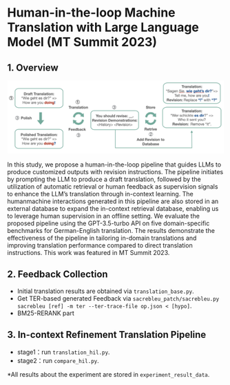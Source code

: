 # Human-in-the-loop Machine Translation with Large Language Model (MT Summit 2023)

 

## 1. Overview
<p align="center">
  <img src="image/HIL.png">
</p>
In this study, we propose a human-in-the-loop pipeline that guides LLMs to produce customized outputs with revision instructions. The pipeline initiates by prompting the LLM to produce a draft translation, followed by the utilization of automatic retrieval or human feedback as supervision signals to enhance the LLM’s translation through in-context learning. The humanmachine interactions generated in this pipeline are also stored in an external database to expand the in-context retrieval database, enabling us to leverage human supervision in an offline setting. We evaluate the proposed pipeline using the GPT-3.5-turbo API on five domain-specific benchmarks for German-English translation. The results demonstrate the effectiveness of the pipeline in tailoring in-domain translations and improving translation performance compared to direct translation instructions. This work was featured in MT Summit 2023.



## 2. Feedback Collection

 - Initial translation results are obtained via `translation_base.py`.
 - Get TER-based generated Feedback via `sacrebleu_patch/sacrebleu.py sacrebleu [ref] -m ter --ter-trace-file op.json < [hypo]`.
 - BM25-RERANK part 

 ## 3. In-context Refinement Translation Pipeline

 - stage1：run `translation_hil.py`.
 - stage2：run `compare_hil.py`.

*All results about the experiment are stored in `experiment_result_data`.

